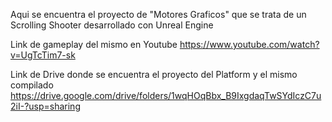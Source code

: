 Aqui se encuentra el proyecto de "Motores Graficos" que se trata de un Scrolling Shooter desarrollado con Unreal Engine

Link de gameplay del mismo en Youtube https://www.youtube.com/watch?v=UgTcTim7-sk

Link de Drive donde se encuentra el proyecto del Platform y el mismo compilado https://drive.google.com/drive/folders/1wqHOqBbx_B9IxgdaqTwSYdIczC7u2iI-?usp=sharing
